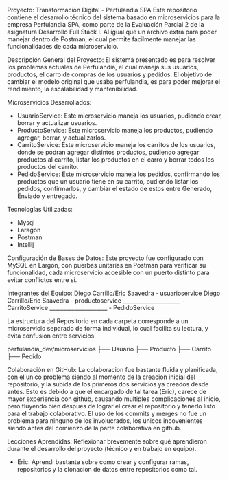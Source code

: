 Proyecto: Transformación Digital - Perfulandia SPA Este repositorio contiene el desarrollo técnico del sistema basado en microservicios para la empresa Perfulandia SPA, como parte de la Evaluación Parcial 2 de la asignatura Desarrollo Full Stack I. Al igual que un archivo extra para poder manejar dentro de Postman, el cual permite facilmente manejar las funcionalidades de cada microservicio.

Descripción General del Proyecto: El sistema presentado es para resolver los problemas actuales de Perfulandia, el cual maneja sus usuarios, productos, el carro de compras de los usuarios y pedidos. El objetivo de cambiar el modelo original que usaba perfulandia, es para poder mejorar el rendimiento, la escalabilidad y mantenibilidad.

Microservicios Desarrollados:
- UsuarioService: Este microservicio maneja los usuarios, pudiendo crear, borrar y actualizar usuarios.
- ProductoService: Este microservicio maneja los productos, pudiendo agregar, borrar, y actualizarlos.
- CarritoService: Este microservicio maneja los carritos de los usuarios, donde se podran agregar distintos productos, pudiendo agregar productos al carrito, listar los productos en el carro y borrar todos los productos del carrito.
- PedidoService: Este microservicio maneja los pedidos, confirmando los productos que un usuario tiene en su carrito, pudiendo listar los pedidos, confirmarlos, y cambiar el estado de estos entre Generado, Enviado y entregado.

Tecnologías Utilizadas:
- Mysql
- Laragon
- Postman
- Intellij

Configuración de Bases de Datos: Este proyecto fue configurado con MySQL en Largon, con puerbas unitarias en Postman para verificar su funcionalidad, cada microservicio accesible con un puerto distinto para evitar conflictos entre si.

Integrantes del Equipo:
Diego Carrillo/Eric Saavedra - usuarioservice 
Diego Carrillo/Eric Saavedra - productoservice 
_____________________ - CarritoService
_____________________ - PedidoService

La estructura del Repositorio en cada carpeta corresponde a un microservicio separado de forma individual, lo cual facilita su lectura, y evita confusion entre servicios.

perfulandia_dev/microservicios
├── Usuario
├── Producto 
├── Carrito 
├── Pedido


Colaboración en GitHub:
La colaboracion fue bastante fluida y planificada, con el unico problema siendo al momento de la creacion inicial del repositorio, y la subida de los primeros dos servicios ya creados desde antes. Esto es debido
a que el encargado de tal tarea (Eric), carece de mayor experiencia con github, causando multiples complicaciones al inicio, pero fluyendo bien despues de lograr el crear el repositorio y tenerlo listo para el trabajo colaborativo.
El uso de los commits y merges no fue un problema para ninguno de los involucrados, los unicos incovenientes siendo antes del comienzo de la parte colaborativa en github.

Lecciones Aprendidas:
Reflexionar brevemente sobre qué aprendieron durante el desarrollo del proyecto (técnico y en trabajo en equipo).
- Eric: Aprendi bastante sobre como crear y configurar ramas, repositorios y la clonacion de datos entre repositorios como tal.
